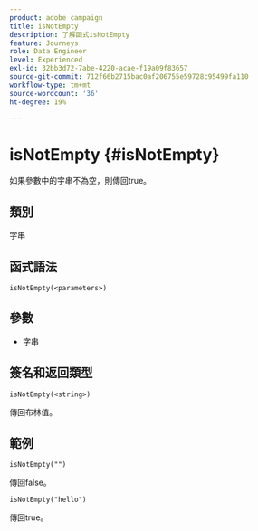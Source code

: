 ```yaml
---
product: adobe campaign
title: isNotEmpty
description: 了解函式isNotEmpty
feature: Journeys
role: Data Engineer
level: Experienced
exl-id: 32bb3d72-7abe-4220-acae-f19a09f83657
source-git-commit: 712f66b2715bac0af206755e59728c95499fa110
workflow-type: tm+mt
source-wordcount: '36'
ht-degree: 19%

---
```


# isNotEmpty {#isNotEmpty}

如果參數中的字串不為空，則傳回true。

## 類別

字串

## 函式語法

`isNotEmpty(<parameters>)`

## 參數

* 字串

## 簽名和返回類型

`isNotEmpty(<string>)`

傳回布林值。

## 範例

`isNotEmpty("")`

傳回false。

`isNotEmpty("hello")`

傳回true。
